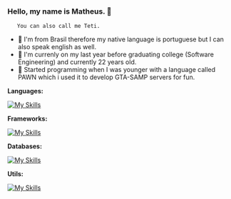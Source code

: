 ### Hello, my name is Matheus. 👋
       You can also call me Teti.
       
- 💬 I'm from Brasil therefore my native language is portuguese but I can also speak english as well.
- 🏫 I'm currenly on my last year before graduating college (Software Engineering) and currently 22 years old.
- 👯 Started programming when I was younger with a language called PAWN which i used it to develop GTA-SAMP servers for fun.

**Languages:**  

[![My Skills](https://skillicons.dev/icons?i=py,php,godot)](https://skillicons.dev)

**Frameworks:**

[![My Skills](https://skillicons.dev/icons?i=django,flask,fastapi,laravel)](https://skillicons.dev)

**Databases:**

[![My Skills](https://skillicons.dev/icons?i=mysql,postgres,mongodb)](https://skillicons.dev)

**Utils:**

[![My Skills](https://skillicons.dev/icons?i=docker,github,discord)](https://skillicons.dev)
